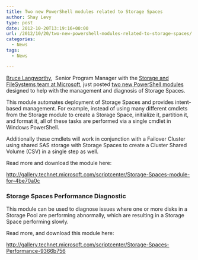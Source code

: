 ```yaml
---
title: Two new PowerShell modules related to Storage Spaces
author: Shay Levy
type: post
date: 2012-10-20T13:19:16+00:00
url: /2012/10/20/two-new-powershell-modules-related-to-storage-spaces/
categories:
  - News
tags:
  - News

---
```

[Bruce Langworthy][1],  Senior Program Manager with the [Storage and FileSystems team at Microsoft][2], just posted [two new PowerShell modules][3] designed to help with the management and diagnosis of Storage Spaces.

This module automates deployment of Storage Spaces and provides intent-based management. For example, instead of using many different cmdlets from the Storage module to create a Storage Space, initialize it, partition it, and format it, all of these tasks are performed via a single cmdlet in Windows PowerShell.

Additionally these cmdlets will work in conjunction with a Failover Cluster using shared SAS storage with Storage Spaces to create a Cluster Shared Volume (CSV) in a single step as well.

Read more and download the module here:

<http://gallery.technet.microsoft.com/scriptcenter/Storage-Spaces-module-for-4be70a0c>

### Storage Spaces Performance Diagnostic

This module can be used to diagnose issues where one or more disks in a Storage Pool are performing abnormally, which are resulting in a Storage Space performing slowly.

Read more, and download this module here:

<http://gallery.technet.microsoft.com/scriptcenter/Storage-Spaces-Performance-9366b756>

<div>
</div>

[1]: https://twitter.com/BruceLangworthy
[2]: http://blogs.msdn.com/san
[3]: http://blogs.msdn.com/b/san/archive/2012/10/19/two-new-modules-related-to-storage-spaces-for-windows-powershell.aspx